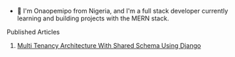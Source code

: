 - 👋 I'm Onaopemipo from Nigeria, and I'm a full stack developer currently learning and building projects with the MERN stack.

Published Articles

1. [Multi Tenancy Architecture With Shared Schema Using Django](https://medium.com/@opeoluborode_9605/multi-tenancy-architecture-with-shared-schema-using-django-17559b35820)
